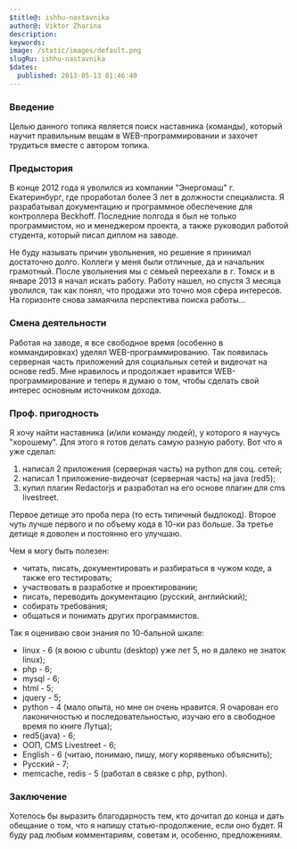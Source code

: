 ```yaml
---
$title@: ishhu-nastavnika
author@: Viktor Zharina
description: 
keywords: 
image: /static/images/default.png
slugRu: ishhu-nastavnika
$dates:
  published: 2013-05-13 01:46:40
---
```

<h3>Введение</h3>

<p>Целью данного топика является поиск наставника (команды), который научит правильным вещам в WEB-программировании и захочет трудиться вместе с автором топика.</p>



<h3>Предыстория</h3>

<p>В конце 2012 года я уволился из компании "Энергомаш" г. Екатеринбург, где проработал более 3 лет в должности специалиста. Я разрабатывал документацию и программное обеспечение для контроллера Beckhoff. Последние полгода я был не только программистом, но и менеджером проекта, а также руководил работой студента, который писал диплом на заводе.</p>

<p>Не буду называть причин увольнения, но решение я принимал достаточно долго. Коллеги у меня были отличные, да и начальник грамотный. После увольнения мы с семьей переехали в г. Томск и в январе 2013 я начал искать работу. Работу нашел, но спустя 3 месяца уволился, так как понял, что продажи это точно моя сфера интересов. На горизонте снова замаячила перспектива поиска работы...</p>



<h3>Смена деятельности</h3>

<p>Работая на заводе, я все свободное время (особенно в коммандировках) уделял WEB-программированию. Так появилась серверная часть приложений для социальных сетей и видеочат на основе red5. Мне нравилось и продолжает нравится WEB-программирование и теперь я думаю о том, чтобы сделать свой интерес основным источником дохода.</p>

<!--more-->

<h3>Проф. пригодность</h3>

<p>Я хочу найти наставника (и/или команду людей), у которого я научусь "хорошему". Для этого я готов делать самую разную работу. Вот что я уже сделал:</p>

<ol>

<li>написал 2 приложения (серверная часть) на python для соц. сетей;</li>

<li>написал 1 приложение-видеочат (серверная часть) на java (red5);</li>

<li>купил плагин Redactorjs и разработал на его основе плагин для cms livestreet.</li>

</ol>

<p>Первое детище это проба пера (то есть типичный быдлокод). Второе чуть лучше первого и по объему кода в 10-ки раз больше. За третье детище я доволен и постоянно его улучшаю. 

<p>Чем я могу быть полезен:</p>

<ul>

<li>читать, писать, документировать и разбираться в чужом коде, а также его тестировать;</li>

<li>участвовать в разработке и проектировании;</li>

<li>писать, переводить документацию (русский, английский);</li>

<li>собирать требования;</li>

<li>общаться и понимать других программистов.</li>

</ul>

<p>Так я оцениваю свои знания по 10-бальной шкале:</p>

<ul>

<li>linux - 6 (я воюю с ubuntu (desktop) уже лет 5, но я далеко не знаток linux);</li>

<li>php - 6;</li>

<li>mysql - 6;</li>

<li>html - 5;</li>

<li>jquery - 5;</li>

<li>python - 4 (мало опыта, но мне он очень нравится. Я очарован его лаконичностью и последовательностью, изучаю его в свободное время по книге Лутца);</li>

<li>red5(java) - 6;</li>

<li>ООП, CMS Livestreet - 6;</li>

<li>English - 6 (читаю, понимаю, пишу, могу корявенько объяснить);</li>

<li>Русский - 7;</li>

<li>memcache, redis - 5 (работал в связке с php, python).</li>

</ul>



<h3>Заключение</h3>

<p>Хотелось бы выразить благодарность тем, кто дочитал до конца и дать обещание о том, что я напишу статью-продолжение, если оно будет. Я буду рад любым комментариям, советам и, особенно, предложениям. </p>